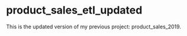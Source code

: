 # product_sales_etl_updated
This is the updated version of my previous project: product_sales_2019.
